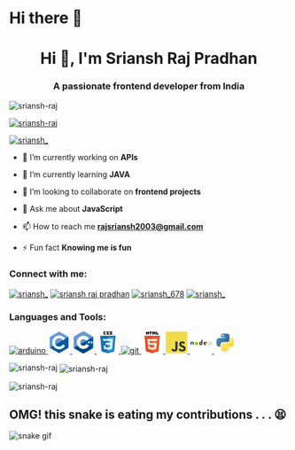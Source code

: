 # Hi there 👋

<h1 align="center">Hi 👋, I'm Sriansh Raj Pradhan</h1>
<h3 align="center">A passionate frontend developer from India</h3>

<p align="left"> <img src="https://komarev.com/ghpvc/?username=sriansh-raj&label=Profile%20views&color=0e75b6&style=flat" alt="sriansh-raj" /> </p>

<p align="left"> <a href="https://github.com/ryo-ma/github-profile-trophy"><img src="https://github-profile-trophy.vercel.app/?username=sriansh-raj" alt="sriansh-raj" /></a> </p>

<p align="left"> <a href="https://twitter.com/sriansh_" target="blank"><img src="https://img.shields.io/twitter/follow/sriansh_?logo=twitter&style=for-the-badge" alt="sriansh_" /></a> </p>

- 🔭 I’m currently working on **APIs**

- 🌱 I’m currently learning **JAVA**

- 👯 I’m looking to collaborate on **frontend projects**

- 💬 Ask me about **JavaScript**

- 📫 How to reach me **rajsriansh2003@gmail.com**

- ⚡ Fun fact **Knowing me is fun**

<h3 align="left">Connect with me:</h3>
<p align="left">
<a href="https://twitter.com/sriansh_" target="blank"><img align="center" src="https://raw.githubusercontent.com/rahuldkjain/github-profile-readme-generator/master/src/images/icons/Social/twitter.svg" alt="sriansh_" height="30" width="40" /></a>
<a href="https://linkedin.com/in/sriansh raj pradhan" target="blank"><img align="center" src="https://raw.githubusercontent.com/rahuldkjain/github-profile-readme-generator/master/src/images/icons/Social/linked-in-alt.svg" alt="sriansh raj pradhan" height="30" width="40" /></a>
<a href="https://www.codechef.com/users/sriansh_678" target="blank"><img align="center" src="https://cdn.jsdelivr.net/npm/simple-icons@3.1.0/icons/codechef.svg" alt="sriansh_678" height="30" width="40" /></a>
<a href="https://www.leetcode.com/sriansh_" target="blank"><img align="center" src="https://raw.githubusercontent.com/rahuldkjain/github-profile-readme-generator/master/src/images/icons/Social/leet-code.svg" alt="sriansh_" height="30" width="40" /></a>
</p>

<h3 align="left">Languages and Tools:</h3>
<p align="left"> <a href="https://www.arduino.cc/" target="_blank" rel="noreferrer"> <img src="https://cdn.worldvectorlogo.com/logos/arduino-1.svg" alt="arduino" width="40" height="40"/> </a> <a href="https://www.cprogramming.com/" target="_blank" rel="noreferrer"> <img src="https://raw.githubusercontent.com/devicons/devicon/master/icons/c/c-original.svg" alt="c" width="40" height="40"/> </a> <a href="https://www.w3schools.com/cpp/" target="_blank" rel="noreferrer"> <img src="https://raw.githubusercontent.com/devicons/devicon/master/icons/cplusplus/cplusplus-original.svg" alt="cplusplus" width="40" height="40"/> </a> <a href="https://www.w3schools.com/css/" target="_blank" rel="noreferrer"> <img src="https://raw.githubusercontent.com/devicons/devicon/master/icons/css3/css3-original-wordmark.svg" alt="css3" width="40" height="40"/> </a> <a href="https://git-scm.com/" target="_blank" rel="noreferrer"> <img src="https://www.vectorlogo.zone/logos/git-scm/git-scm-icon.svg" alt="git" width="40" height="40"/> </a> <a href="https://www.w3.org/html/" target="_blank" rel="noreferrer"> <img src="https://raw.githubusercontent.com/devicons/devicon/master/icons/html5/html5-original-wordmark.svg" alt="html5" width="40" height="40"/> </a> <a href="https://developer.mozilla.org/en-US/docs/Web/JavaScript" target="_blank" rel="noreferrer"> <img src="https://raw.githubusercontent.com/devicons/devicon/master/icons/javascript/javascript-original.svg" alt="javascript" width="40" height="40"/> </a> <a href="https://nodejs.org" target="_blank" rel="noreferrer"> <img src="https://raw.githubusercontent.com/devicons/devicon/master/icons/nodejs/nodejs-original-wordmark.svg" alt="nodejs" width="40" height="40"/> </a> <a href="https://www.python.org" target="_blank" rel="noreferrer"> <img src="https://raw.githubusercontent.com/devicons/devicon/master/icons/python/python-original.svg" alt="python" width="40" height="40"/> </a> </p>

<p><img align="left" src="https://github-readme-stats.vercel.app/api/top-langs?username=sriansh-raj&show_icons=true&locale=en&layout=compact" alt="sriansh-raj" /></p>

<p>&nbsp;<img align="center" src="https://github-readme-stats.vercel.app/api?username=sriansh-raj&show_icons=true&locale=en" alt="sriansh-raj" /></p>

<p><img align="center" src="https://github-readme-streak-stats.herokuapp.com/?user=sriansh-raj&" alt="sriansh-raj" /></p>



## OMG! this snake is eating my contributions . . . 😫
![snake gif](https://github.com/Sriansh-raj/Sriansh-raj/blob/output/github-contribution-grid-snake.gif)

